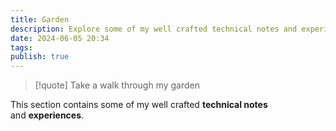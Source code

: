 ```yaml
---
title: Garden
description: Explore some of my well crafted technical notes and experiences
date: 2024-06-05 20:34
tags:
publish: true
---
```

> [!quote] Take a walk through my garden

This section contains some of my well crafted **technical notes** and **experiences**.